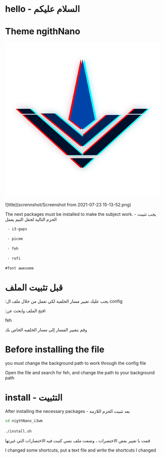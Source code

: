 # hello - السلام عليكم

# Theme ngithNano 

![title](iconteme.svg)

![title](scrennshot/Screenshot from 2021-07-23 15-13-52.png)

The next packages must be installed to make the subject work. - يجب تثبيت الحزم التالية لجعل الثيم يعمل

```
 - i3-gaps

 - picom

 - feh

 - rofi

#font awesome
```


# قبل تثبيت الملف 
  :يجب عليك تغيير مسار الخلفية لكي تعمل من خلال ملف ال
config

 :افتح الملف وابحث عن

 feh 

 وقم بتغيير المسار إلى مسار الخلفيه الخاص بك


# Before installing the file

you must change the background path to work through the config file

Open the file and search for feh, and change the path to your background path

# install - التثبيت
 
After installing the necessary packages - بعد تثبيت الحزم اللازمة

```sh
cd nigthNano_i3wm

./install.sh

```


قمت با تغيير بعض الاختصرات ، وضعت ملف نصي كتبت فيه الاختصارات التي غيرتها 

I changed some shortcuts, put a text file and write the shortcuts I changed


